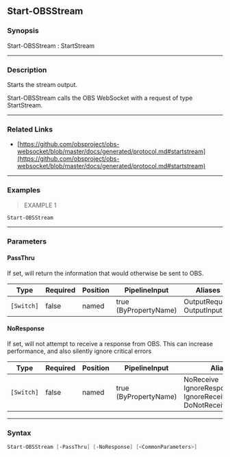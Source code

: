 Start-OBSStream
---------------

### Synopsis
Start-OBSStream : StartStream

---

### Description

Starts the stream output.

Start-OBSStream calls the OBS WebSocket with a request of type StartStream.

---

### Related Links
* [https://github.com/obsproject/obs-websocket/blob/master/docs/generated/protocol.md#startstream](https://github.com/obsproject/obs-websocket/blob/master/docs/generated/protocol.md#startstream)

---

### Examples
> EXAMPLE 1

```PowerShell
Start-OBSStream
```

---

### Parameters
#### **PassThru**
If set, will return the information that would otherwise be sent to OBS.

|Type      |Required|Position|PipelineInput        |Aliases                      |
|----------|--------|--------|---------------------|-----------------------------|
|`[Switch]`|false   |named   |true (ByPropertyName)|OutputRequest<br/>OutputInput|

#### **NoResponse**
If set, will not attempt to receive a response from OBS.
This can increase performance, and also silently ignore critical errors

|Type      |Required|Position|PipelineInput        |Aliases                                                                |
|----------|--------|--------|---------------------|-----------------------------------------------------------------------|
|`[Switch]`|false   |named   |true (ByPropertyName)|NoReceive<br/>IgnoreResponse<br/>IgnoreReceive<br/>DoNotReceiveResponse|

---

### Syntax
```PowerShell
Start-OBSStream [-PassThru] [-NoResponse] [<CommonParameters>]
```
